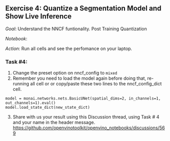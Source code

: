 ## Exercise 4: Quantize a Segmentation Model and Show Live Inference

_Goal_: Understand the NNCF funtionality. Post Training Quantization

_Notebook_: 

_Action_: Run all cells and see the perfomance on your laptop.

### Task #4:

1. Change the preset option on nncf_config to ```mixed```
2. Remember you need to load the model again before doing that, re-running all cell or or copy/paste these two lines to the nncf_config_dict cell.
```
model = monai.networks.nets.BasicUNet(spatial_dims=2, in_channels=1, out_channels=1).eval()
model.load_state_dict(new_state_dict)
```
3. Share with us your result using this Discussion thread, using Task # 4 and your name in the header message.
https://github.com/openvinotoolkit/openvino_notebooks/discussions/569



